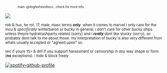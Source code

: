 <sub><sub>　　　　main: @dogfashiondisco , check for more info</sub></sub>

![](https://files.catbox.moe/x8i9fi.gif)

<sub>rob & hux, he rot. 17, male, masc terms **only**. when it comes to marvel i only care for the mcu & *specifically* winterbaron or bucky in general. i don't care for other bucky ships unless theyre hydratrashparty related (sorry) and i ***really*** dont like stucky (sorry), so probably dont talk to me about those. my interpretation of bucky is also very different from whats usually accepted or "agreed upon" so.</sub>

<sub>iwc if youre 15> & dnf if you support harassment or censorship in *any* way shape or form (**no** exceptions). i hide & block freely</sub>

[![spotify-github-profile](https://spotify-github-profile.kittinanx.com/api/view?uid=autumngray08&cover_image=true&theme=novatorem&show_offline=false&background_color=121212&interchange=false&bar_color=ff0000&bar_color_cover=false)](https://github.com/kittinan/spotify-github-profile)
